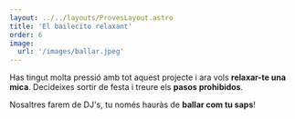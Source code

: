 ```yaml
---
layout: ../../layouts/ProvesLayout.astro
title: 'El bailecito relaxant'
order: 6
image:
  url: '/images/ballar.jpeg'
---
```


Has tingut molta pressió amb tot aquest projecte i ara vols **relaxar-te una mica**. Decideixes sortir de festa i treure els **pasos prohibidos**.

Nosaltres farem de DJ's, tu només hauràs de **ballar com tu saps**!
